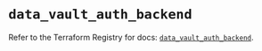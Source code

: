 # `data_vault_auth_backend`

Refer to the Terraform Registry for docs: [`data_vault_auth_backend`](https://registry.terraform.io/providers/hashicorp/vault/4.8.0/docs/data-sources/auth_backend).
